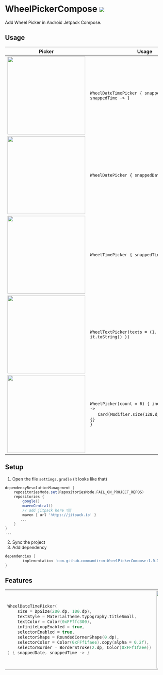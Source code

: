 # WheelPickerCompose [![](https://jitpack.io/v/commandiron/WheelPickerCompose.svg)](https://jitpack.io/#commandiron/WheelPickerCompose)

Add Wheel Picker in Android Jetpack Compose.

## Usage
|Picker|Usage|
|------|-----|
|<img src="https://user-images.githubusercontent.com/50905347/189122534-72e2140f-e5cf-414c-897d-36e6876555a1.gif" width="256" height="256">|```WheelDateTimePicker { snappedDate, snappedTime -> }```|
|<img src="https://user-images.githubusercontent.com/50905347/189132165-6d2611a2-4f41-467d-900a-34d87dbbc68c.gif" width="256" height="256">|```WheelDatePicker { snappedDate -> }```|
|<img src="https://user-images.githubusercontent.com/50905347/189145244-887aac1c-17aa-4f65-9049-252898e28a30.gif" width="256" height="256">|```WheelTimePicker { snappedTime -> }```|
|<img src="https://user-images.githubusercontent.com/50905347/189137035-2490d804-f0fc-471e-93ab-165bac1eebe6.gif" width="256" height="256">|```WheelTextPicker(texts = (1..6).map { it.toString() })```|
|<img src="https://user-images.githubusercontent.com/50905347/189134369-8c01dba5-4331-474d-8010-d3926c8fe669.gif" width="256" height="256">|```WheelPicker(count = 6) { index, snappedIndex ->```<br/>&nbsp;&nbsp;&nbsp;&nbsp;&nbsp;&nbsp;```Card(Modifier.size(128.dp).padding(8.dp)) {}```<br/>```}```|


## Setup
1. Open the file `settings.gradle` (it looks like that)
```groovy
dependencyResolutionManagement {
    repositoriesMode.set(RepositoriesMode.FAIL_ON_PROJECT_REPOS)
    repositories {
        google()
        mavenCentral()
        // add jitpack here 👇🏽
        maven { url 'https://jitpack.io' }
       ...
    }
} 
...
```
2. Sync the project
3. Add dependency
```groovy
dependencies {
        implementation 'com.github.commandiron:WheelPickerCompose:1.0.3'
}
```

## Features

<table>
<tr>
<td>
            
```kotlin  
WheelDateTimePicker(
    size = DpSize(200.dp, 100.dp),
    textStyle = MaterialTheme.typography.titleSmall,
    textColor = Color(0xFFffc300),
    infiniteLoopEnabled = true,
    selectorEnabled = true,
    selectorShape = RoundedCornerShape(0.dp),
    selectorColor = Color(0xFFf1faee).copy(alpha = 0.2f),
    selectorBorder = BorderStroke(2.dp, Color(0xFFf1faee))
) { snappedDate, snappedTime -> }
```
</td>
<td>  
    
<img src="https://user-images.githubusercontent.com/50905347/189139818-59f470d0-be88-48e7-9fbe-31c9e5b45c5f.gif" width="256" height="256">
    
</td>
</tr>
</table>
